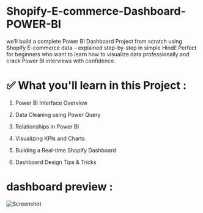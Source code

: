 # Shopify-E-commerce-Dashboard-POWER-BI
 we’ll build a complete Power BI Dashboard Project from scratch using Shopify E-commerce data – explained step-by-step in simple Hindi! Perfect for beginners who want to learn how to visualize data professionally and crack Power BI interviews with confidence.

 # ✅ What you'll learn in this Project :

   1.  Power BI Interface Overview

   2. Data Cleaning using Power Query

   3. Relationships in Power BI

   4. Visualizing KPIs and Charts

   5. Building a Real-time Shopify Dashboard

   6. Dashboard Design Tips & Tricks

# dashboard preview : 
![Screenshot](https://github.com/user-attachments/assets/6e6f7830-133e-4c41-9407-629efffa12b1)
